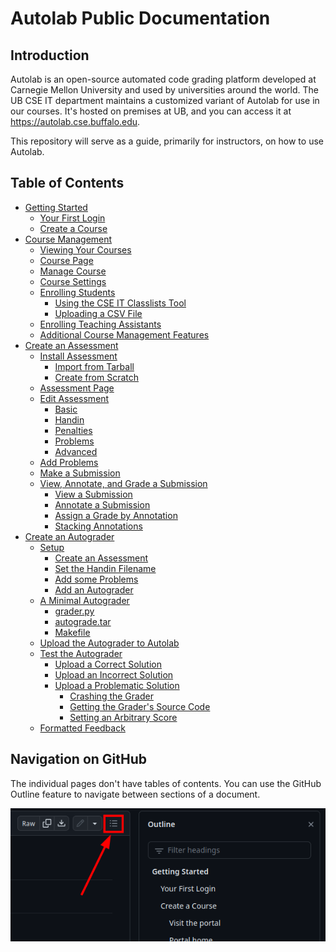 # Autolab Public Documentation

## Introduction

Autolab is an open-source automated code grading platform developed at Carnegie Mellon University and used by
universities around the world. The UB CSE IT department maintains a customized variant of Autolab for use in our
courses. It's hosted on premises at UB, and you can access it at <https://autolab.cse.buffalo.edu>.

This repository will serve as a guide, primarily for instructors, on how to use Autolab.

## Table of Contents

* [Getting Started](Getting%20started.md)
    * [Your First Login](Getting%20started.md#your-first-login)
    * [Create a Course](Getting%20started.md#create-a-course)
* [Course Management](Course%20management.md)
    * [Viewing Your Courses](Course%20management.md#viewing-your-courses)
    * [Course Page](Course%20management.md#course-page)
    * [Manage Course](Course%20management.md#manage-course)
    * [Course Settings](Course%20management.md#course-settings)
    * [Enrolling Students](Course%20management.md#enrolling-students)
        * [Using the CSE IT Classlists Tool](Course%20management.md#using-the-cse-it-classlists-tool)
        * [Uploading a CSV File](Course%20management.md#uploading-a-csv-file)
    * [Enrolling Teaching Assistants](Course%20management.md#enrolling-teaching-assistants)
    * [Additional Course Management Features](Course%20management.md#additional-course-management-features)
* [Create an Assessment](Create%20an%20assessment.md)
    * [Install Assessment](Create%20an%20assessment.md#install-assessment)
        * [Import from Tarball](Create%20an%20assessment.md#import-from-tarball)
        * [Create from Scratch](Create%20an%20assessment.md#create-from-scratch)
    * [Assessment Page](Create%20an%20assessment.md#assessment-page)
    * [Edit Assessment](Create%20an%20assessment.md#edit-assessment)
        * [Basic](Create%20an%20assessment.md#basic)
        * [Handin](Create%20an%20assessment.md#handin)
        * [Penalties](Create%20an%20assessment.md#penalties)
        * [Problems](Create%20an%20assessment.md#problems)
        * [Advanced](Create%20an%20assessment.md#advanced)
    * [Add Problems](Create%20an%20assessment.md#add-problems)
    * [Make a Submission](Create%20an%20assessment.md#make-a-submission)
    * [View, Annotate, and Grade a Submission](Create%20an%20assessment.md#view-annotate-and-grade-a-submission)
        * [View a Submission](Create%20an%20assessment.md#view-a-submission)
        * [Annotate a Submission](Create%20an%20assessment.md#annotate-a-submission)
        * [Assign a Grade by Annotation](Create%20an%20assessment.md#assign-a-grade-by-annotation)
        * [Stacking Annotations](Create%20an%20assessment.md#stacking-annotations)
* [Create an Autograder](Create%20an%20autograder.md)
    * [Setup](Create%20an%20autograder.md#setup)
        * [Create an Assessment](Create%20an%20autograder.md#create-an-assessment)
        * [Set the Handin Filename](Create%20an%20autograder.md#set-the-handin-filename)
        * [Add some Problems](Create%20an%20autograder.md#add-some-problems)
        * [Add an Autograder](Create%20an%20autograder.md#add-an-autograder)
    * [A Minimal Autograder](Create%20an%20autograder.md#a-minimal-autograder)
        * [grader.py](Create%20an%20autograder.md#graderpy)
        * [autograde.tar](Create%20an%20autograder.md#autogradetar)
        * [Makefile](Create%20an%20autograder.md#makefile)
    * [Upload the Autograder to Autolab](Create%20an%20autograder.md#upload-the-autograder-to-autolab)
    * [Test the Autograder](Create%20an%20autograder.md#test-the-autograder)
        * [Upload a Correct Solution](Create%20an%20autograder.md#upload-a-correct-solution)
        * [Upload an Incorrect Solution](Create%20an%20autograder.md#upload-an-incorrect-solution)
        * [Upload a Problematic Solution](Create%20an%20autograder.md#upload-a-problematic-solution)
            * [Crashing the Grader](Create%20an%20autograder.md#crashing-the-grader)
            * [Getting the Grader's Source Code](Create%20an%20autograder.md#getting-the-graders-source-code)
            * [Setting an Arbitrary Score](Create%20an%20autograder.md#setting-an-arbitrary-score)
    * [Formatted Feedback](Create%20an%20autograder.md#formatted-feedback)

## Navigation on GitHub

The individual pages don't have tables of contents. You can use the GitHub Outline feature to navigate between sections
of a document.

![GitHub tables of contents](screenshots/github_table_of_contents.png)